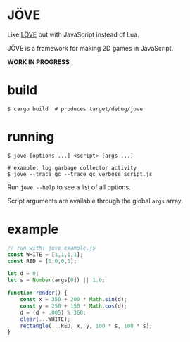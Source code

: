 JÖVE
====

Like [LÖVE](https://love2d.org/) but with JavaScript instead of Lua.

JÖVE is a framework for making 2D games in JavaScript.

**WORK IN PROGRESS**

build
=====

```
$ cargo build  # produces target/debug/jove
```

running
=======

```
$ jove [options ...] <script> [args ...]

# example: log garbage collector activity
$ jove --trace_gc --trace_gc_verbose script.js
```

Run `jove --help` to see a list of all options.

Script arguments are available through the global `args` array.

example
=======

```js
// run with: jove example.js
const WHITE = [1,1,1,1];
const RED = [1,0,0,1];

let d = 0;
let s = Number(args[0]) || 1.0;

function render() {
    const x = 350 + 200 * Math.sin(d);
    const y = 250 + 150 * Math.cos(d);
    d = (d + .005) % 360;
    clear(...WHITE);
    rectangle(...RED, x, y, 100 * s, 100 * s);
}
```
